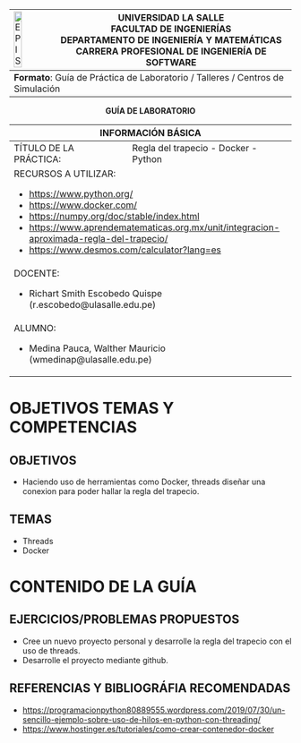 <div align="center">
<table>
    <theader>
        <tr>
            <td><img src="https://github.com/rescobedoulasalle/git_github/blob/main/ulasalle.png?raw=true" alt="EPIS" style="width:50%; height:auto"/></td>
            <th>
                <span style="font-weight:bold;">UNIVERSIDAD LA SALLE</span><br />
                <span style="font-weight:bold;">FACULTAD DE INGENIERÍAS</span><br />
                <span style="font-weight:bold;">DEPARTAMENTO DE INGENIERÍA Y MATEMÁTICAS</span><br />
                <span style="font-weight:bold;">CARRERA PROFESIONAL DE INGENIERÍA DE SOFTWARE</span>
            </th>            
        </tr>
    </theader>
    <tbody>
        <tr><td colspan="2"><span style="font-weight:bold;">Formato</span>: Guía de Práctica de Laboratorio / Talleres / Centros de Simulación</td></tr>        
    </tbody>
</table>
</div>

<div align="center">
<span style="font-weight:bold;">GUÍA DE LABORATORIO</span><br />
</div>

<table>
<theader>
<tr><th colspan="2">INFORMACIÓN BÁSICA</th></tr>
</theader>
<tbody>

<tr><td>TÍTULO DE LA PRÁCTICA:</td><td>Regla del trapecio - Docker - Python</td></tr>
<tr><td colspan="2">RECURSOS A UTILIZAR:
<ul>
<li><a href="https://www.python.org/">https://www.python.org/</a></li>
<li><a href="https://www.docker.com/">https://www.docker.com/</a></li>
<li><a href="https://numpy.org/doc/stable/index.html">https://numpy.org/doc/stable/index.html</a></li>
<li><a href="https://www.aprendematematicas.org.mx/unit/integracion-aproximada-regla-del-trapecio/">https://www.aprendematematicas.org.mx/unit/integracion-aproximada-regla-del-trapecio/</a></li>
<li><a href="https://www.desmos.com/calculator?lang=es">https://www.desmos.com/calculator?lang=es</a></li>
</ul>
</td>
</<tr>
<tr><td colspan="2">DOCENTE:
<ul>
<li>Richart Smith Escobedo Quispe (r.escobedo@ulasalle.edu.pe)</li>
</ul>
</td>
</<tr>
<tr><td colspan="2">ALUMNO:
<ul>
<li>Medina Pauca, Walther Mauricio (wmedinap@ulasalle.edu.pe)</li>
</ul>
</td>
</<tr>
</tdbody>
</table>


# OBJETIVOS TEMAS Y COMPETENCIAS

## OBJETIVOS

- Haciendo uso de herramientas como Docker, threads diseñar una conexion para poder hallar la regla del trapecio.

## TEMAS
- Threads
- Docker

# CONTENIDO DE LA GUÍA
   
## EJERCICIOS/PROBLEMAS PROPUESTOS
- Cree un nuevo proyecto personal y desarrolle la regla del trapecio con el uso de threads.
- Desarrolle el proyecto mediante github.

## REFERENCIAS Y BIBLIOGRÁFIA RECOMENDADAS
- https://programacionpython80889555.wordpress.com/2019/07/30/un-sencillo-ejemplo-sobre-uso-de-hilos-en-python-con-threading/
- https://www.hostinger.es/tutoriales/como-crear-contenedor-docker




